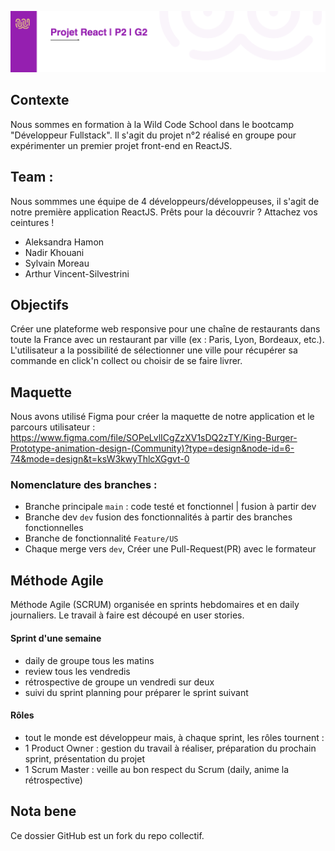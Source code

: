 ![image](image/g2.png)

## Contexte
Nous sommes en formation à la Wild Code School dans le bootcamp "Développeur Fullstack".
Il s'agit du projet n°2 réalisé en groupe pour expérimenter un premier projet front-end en ReactJS.

## Team :

Nous sommmes une équipe de 4 développeurs/développeuses, il s'agit de notre première application ReactJS. Prêts pour la découvrir ? Attachez vos ceintures !

- Aleksandra Hamon
- Nadir Khouani
- Sylvain Moreau
- Arthur Vincent-Silvestrini

## Objectifs

Créer une plateforme web responsive pour une chaîne de restaurants dans toute la France avec un restaurant par ville (ex : Paris, Lyon, Bordeaux, etc.). L'utilisateur a la possibilité de sélectionner une ville pour récupérer sa commande en click'n collect ou choisir de se faire livrer.

## Maquette

Nous avons utilisé Figma pour créer la maquette de notre application et le parcours utilisateur :
https://www.figma.com/file/SOPeLvlICgZzXV1sDQ2zTY/King-Burger-Prototype-animation-design-(Community)?type=design&node-id=6-74&mode=design&t=ksW3kwyThlcXGgvt-0

### Nomenclature des branches :

- Branche principale `main` : code testé et fonctionnel | fusion à partir dev
- Branche dev `dev` fusion des fonctionnalités à partir des branches fonctionnelles
- Branche de fonctionnalité `Feature/US`
- Chaque merge vers `dev`, Créer une Pull-Request(PR) avec le formateur

## Méthode Agile

Méthode Agile (SCRUM) organisée en sprints hebdomaires et en daily journaliers. Le travail à faire est découpé en user stories.

#### Sprint d'une semaine

- daily de groupe tous les matins
- review tous les vendredis
- rétrospective de groupe un vendredi sur deux
- suivi du sprint planning pour préparer le sprint suivant

#### Rôles

- tout le monde est développeur mais, à chaque sprint, les rôles tournent :
- 1 Product Owner : gestion du travail à réaliser, préparation du prochain sprint, présentation du projet
- 1 Scrum Master : veille au bon respect du Scrum (daily, anime la rétrospective)


## Nota bene
Ce dossier GitHub est un fork du repo collectif.
